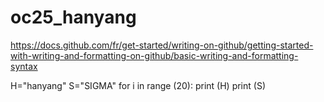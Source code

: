 # oc25_hanyang

https://docs.github.com/fr/get-started/writing-on-github/getting-started-with-writing-and-formatting-on-github/basic-writing-and-formatting-syntax

H="hanyang"
S="SIGMA"
for i in range (20):
    print (H)
    print (S)

